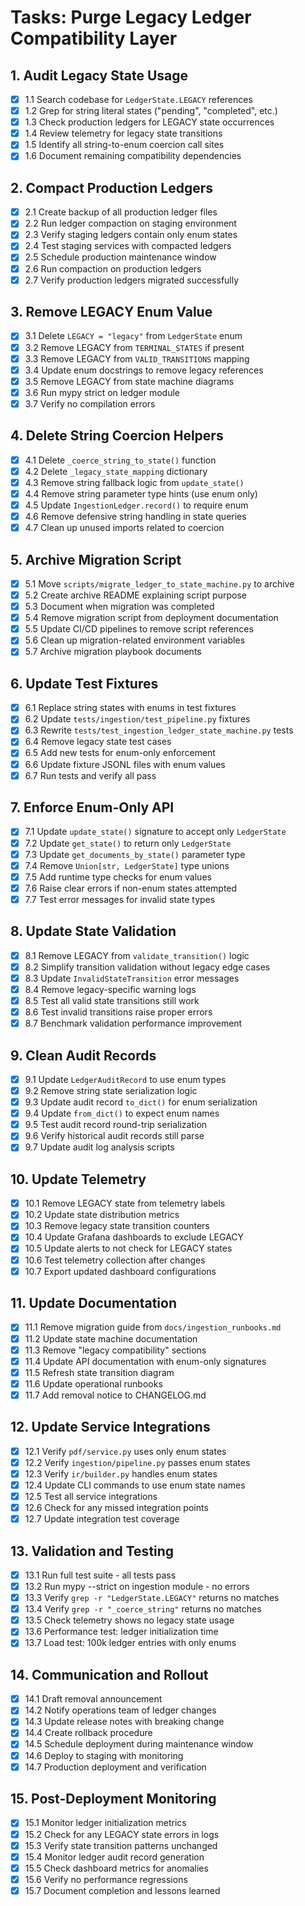 # Tasks: Purge Legacy Ledger Compatibility Layer

## 1. Audit Legacy State Usage

- [x] 1.1 Search codebase for `LedgerState.LEGACY` references
- [x] 1.2 Grep for string literal states ("pending", "completed", etc.)
- [x] 1.3 Check production ledgers for LEGACY state occurrences
- [x] 1.4 Review telemetry for legacy state transitions
- [x] 1.5 Identify all string-to-enum coercion call sites
- [x] 1.6 Document remaining compatibility dependencies

## 2. Compact Production Ledgers

- [x] 2.1 Create backup of all production ledger files
- [x] 2.2 Run ledger compaction on staging environment
- [x] 2.3 Verify staging ledgers contain only enum states
- [x] 2.4 Test staging services with compacted ledgers
- [x] 2.5 Schedule production maintenance window
- [x] 2.6 Run compaction on production ledgers
- [x] 2.7 Verify production ledgers migrated successfully

## 3. Remove LEGACY Enum Value

- [x] 3.1 Delete `LEGACY = "legacy"` from `LedgerState` enum
- [x] 3.2 Remove LEGACY from `TERMINAL_STATES` if present
- [x] 3.3 Remove LEGACY from `VALID_TRANSITIONS` mapping
- [x] 3.4 Update enum docstrings to remove legacy references
- [x] 3.5 Remove LEGACY from state machine diagrams
- [x] 3.6 Run mypy strict on ledger module
- [x] 3.7 Verify no compilation errors

## 4. Delete String Coercion Helpers

- [x] 4.1 Delete `_coerce_string_to_state()` function
- [x] 4.2 Delete `_legacy_state_mapping` dictionary
- [x] 4.3 Remove string fallback logic from `update_state()`
- [x] 4.4 Remove string parameter type hints (use enum only)
- [x] 4.5 Update `IngestionLedger.record()` to require enum
- [x] 4.6 Remove defensive string handling in state queries
- [x] 4.7 Clean up unused imports related to coercion

## 5. Archive Migration Script

- [x] 5.1 Move `scripts/migrate_ledger_to_state_machine.py` to archive
- [x] 5.2 Create archive README explaining script purpose
- [x] 5.3 Document when migration was completed
- [x] 5.4 Remove migration script from deployment documentation
- [x] 5.5 Update CI/CD pipelines to remove script references
- [x] 5.6 Clean up migration-related environment variables
- [x] 5.7 Archive migration playbook documents

## 6. Update Test Fixtures

- [x] 6.1 Replace string states with enums in test fixtures
- [x] 6.2 Update `tests/ingestion/test_pipeline.py` fixtures
- [x] 6.3 Rewrite `tests/test_ingestion_ledger_state_machine.py` tests
- [x] 6.4 Remove legacy state test cases
- [x] 6.5 Add new tests for enum-only enforcement
- [x] 6.6 Update fixture JSONL files with enum values
- [x] 6.7 Run tests and verify all pass

## 7. Enforce Enum-Only API

- [x] 7.1 Update `update_state()` signature to accept only `LedgerState`
- [x] 7.2 Update `get_state()` to return only `LedgerState`
- [x] 7.3 Update `get_documents_by_state()` parameter type
- [x] 7.4 Remove `Union[str, LedgerState]` type unions
- [x] 7.5 Add runtime type checks for enum values
- [x] 7.6 Raise clear errors if non-enum states attempted
- [x] 7.7 Test error messages for invalid state types

## 8. Update State Validation

- [x] 8.1 Remove LEGACY from `validate_transition()` logic
- [x] 8.2 Simplify transition validation without legacy edge cases
- [x] 8.3 Update `InvalidStateTransition` error messages
- [x] 8.4 Remove legacy-specific warning logs
- [x] 8.5 Test all valid state transitions still work
- [x] 8.6 Test invalid transitions raise proper errors
- [x] 8.7 Benchmark validation performance improvement

## 9. Clean Audit Records

- [x] 9.1 Update `LedgerAuditRecord` to use enum types
- [x] 9.2 Remove string state serialization logic
- [x] 9.3 Update audit record `to_dict()` for enum serialization
- [x] 9.4 Update `from_dict()` to expect enum names
- [x] 9.5 Test audit record round-trip serialization
- [x] 9.6 Verify historical audit records still parse
- [x] 9.7 Update audit log analysis scripts

## 10. Update Telemetry

- [x] 10.1 Remove LEGACY state from telemetry labels
- [x] 10.2 Update state distribution metrics
- [x] 10.3 Remove legacy state transition counters
- [x] 10.4 Update Grafana dashboards to exclude LEGACY
- [x] 10.5 Update alerts to not check for LEGACY states
- [x] 10.6 Test telemetry collection after changes
- [x] 10.7 Export updated dashboard configurations

## 11. Update Documentation

- [x] 11.1 Remove migration guide from `docs/ingestion_runbooks.md`
- [x] 11.2 Update state machine documentation
- [x] 11.3 Remove "legacy compatibility" sections
- [x] 11.4 Update API documentation with enum-only signatures
- [x] 11.5 Refresh state transition diagram
- [x] 11.6 Update operational runbooks
- [x] 11.7 Add removal notice to CHANGELOG.md

## 12. Update Service Integrations

- [x] 12.1 Verify `pdf/service.py` uses only enum states
- [x] 12.2 Verify `ingestion/pipeline.py` passes enum states
- [x] 12.3 Verify `ir/builder.py` handles enum states
- [x] 12.4 Update CLI commands to use enum state names
- [x] 12.5 Test all service integrations
- [x] 12.6 Check for any missed integration points
- [x] 12.7 Update integration test coverage

## 13. Validation and Testing

- [x] 13.1 Run full test suite - all tests pass
- [x] 13.2 Run mypy --strict on ingestion module - no errors
- [x] 13.3 Verify `grep -r "LedgerState.LEGACY"` returns no matches
- [x] 13.4 Verify `grep -r "_coerce_string"` returns no matches
- [x] 13.5 Check telemetry shows no legacy state usage
- [x] 13.6 Performance test: ledger initialization time
- [x] 13.7 Load test: 100k ledger entries with only enums

## 14. Communication and Rollout

- [x] 14.1 Draft removal announcement
- [x] 14.2 Notify operations team of ledger changes
- [x] 14.3 Update release notes with breaking change
- [x] 14.4 Create rollback procedure
- [x] 14.5 Schedule deployment during maintenance window
- [x] 14.6 Deploy to staging with monitoring
- [x] 14.7 Production deployment and verification

## 15. Post-Deployment Monitoring

- [x] 15.1 Monitor ledger initialization metrics
- [x] 15.2 Check for any LEGACY state errors in logs
- [x] 15.3 Verify state transition patterns unchanged
- [x] 15.4 Monitor ledger audit record generation
- [x] 15.5 Check dashboard metrics for anomalies
- [x] 15.6 Verify no performance regressions
- [x] 15.7 Document completion and lessons learned
